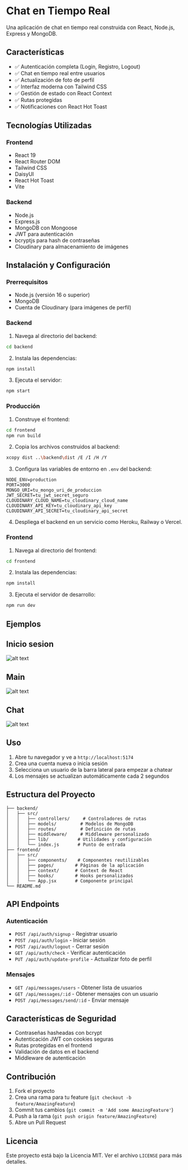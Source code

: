 # Chat en Tiempo Real

Una aplicación de chat en tiempo real construida con React, Node.js, Express y MongoDB.

## Características

- ✅ Autenticación completa (Login, Registro, Logout)
- ✅ Chat en tiempo real entre usuarios
- ✅ Actualización de foto de perfil
- ✅ Interfaz moderna con Tailwind CSS
- ✅ Gestión de estado con React Context
- ✅ Rutas protegidas
- ✅ Notificaciones con React Hot Toast

## Tecnologías Utilizadas

### Frontend
- React 19
- React Router DOM
- Tailwind CSS
- DaisyUI
- React Hot Toast
- Vite

### Backend
- Node.js
- Express.js
- MongoDB con Mongoose
- JWT para autenticación
- bcryptjs para hash de contraseñas
- Cloudinary para almacenamiento de imágenes

## Instalación y Configuración

### Prerrequisitos
- Node.js (versión 16 o superior)
- MongoDB
- Cuenta de Cloudinary (para imágenes de perfil)

### Backend

1. Navega al directorio del backend:
```bash
cd backend
```

2. Instala las dependencias:
```bash
npm install
```

3. Ejecuta el servidor:
```bash
npm start
```

### Producción

1. Construye el frontend:
```bash
cd frontend
npm run build
```

2. Copia los archivos construidos al backend:
```bash
xcopy dist ..\backend\dist /E /I /H /Y
```

3. Configura las variables de entorno en `.env` del backend:
```env
NODE_ENV=production
PORT=3000
MONGO_URI=tu_mongo_uri_de_produccion
JWT_SECRET=tu_jwt_secret_seguro
CLOUDINARY_CLOUD_NAME=tu_cloudinary_cloud_name
CLOUDINARY_API_KEY=tu_cloudinary_api_key
CLOUDINARY_API_SECRET=tu_cloudinary_api_secret
```

4. Despliega el backend en un servicio como Heroku, Railway o Vercel.

### Frontend

1. Navega al directorio del frontend:
```bash
cd frontend
```

2. Instala las dependencias:
```bash
npm install
```

3. Ejecuta el servidor de desarrollo:
```bash
npm run dev
```

## Ejemplos  
## Inicio sesion

![alt text](image.png)

## Main

![alt text](image-1.png)

## Chat
![alt text](image-2.png)

## Uso

1. Abre tu navegador y ve a `http://localhost:5174`
2. Crea una cuenta nueva o inicia sesión
3. Selecciona un usuario de la barra lateral para empezar a chatear
4. Los mensajes se actualizan automáticamente cada 2 segundos

## Estructura del Proyecto

```
├── backend/
│   ├── src/
│   │   ├── controllers/     # Controladores de rutas
│   │   ├── models/         # Modelos de MongoDB
│   │   ├── routes/         # Definición de rutas
│   │   ├── middleware/     # Middleware personalizado
│   │   ├── lib/           # Utilidades y configuración
│   │   └── index.js       # Punto de entrada
├── frontend/
│   ├── src/
│   │   ├── components/    # Componentes reutilizables
│   │   ├── pages/        # Páginas de la aplicación
│   │   ├── context/      # Context de React
│   │   ├── hooks/        # Hooks personalizados
│   │   └── App.jsx       # Componente principal
└── README.md
```

## API Endpoints

### Autenticación
- `POST /api/auth/signup` - Registrar usuario
- `POST /api/auth/login` - Iniciar sesión
- `POST /api/auth/logout` - Cerrar sesión
- `GET /api/auth/check` - Verificar autenticación
- `PUT /api/auth/update-profile` - Actualizar foto de perfil

### Mensajes
- `GET /api/messages/users` - Obtener lista de usuarios
- `GET /api/messages/:id` - Obtener mensajes con un usuario
- `POST /api/messages/send/:id` - Enviar mensaje

## Características de Seguridad

- Contraseñas hasheadas con bcrypt
- Autenticación JWT con cookies seguras
- Rutas protegidas en el frontend
- Validación de datos en el backend
- Middleware de autenticación

## Contribución

1. Fork el proyecto
2. Crea una rama para tu feature (`git checkout -b feature/AmazingFeature`)
3. Commit tus cambios (`git commit -m 'Add some AmazingFeature'`)
4. Push a la rama (`git push origin feature/AmazingFeature`)
5. Abre un Pull Request

## Licencia

Este proyecto está bajo la Licencia MIT. Ver el archivo `LICENSE` para más detalles.
